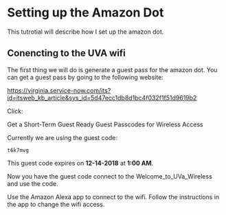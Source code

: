 # Setting up the Amazon Dot

This tutrotial will describe how I set up the amazon dot.

## Conencting to the UVA wifi

The first thing we will do is generate a guest pass for the amazon dot. You can get a guest pass by going to the following website:

https://virginia.service-now.com/its?id=itsweb_kb_article&sys_id=5d47ecc1db8d1bc4f032f1f51d9619b2

Click:

Get a Short-Term Guest Ready
Guest Passcodes for Wireless Access

Currently we are using the guest code:

```
t6k7mvg
```

This guest code expires on **12-14-2018** at **1:00 AM**.

Now you have the guest code connect to the Welcome_to_UVa_Wireless and use the code.

Use the Amazon Alexa app to connect to the wifi. Follow the instructions in the app to change the wifi access.
